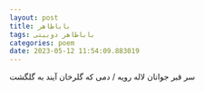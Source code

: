 ```yaml
---
layout: post
title: باباطاهر
tags: باباطاهر دوبیتی
categories: poem
date: 2023-05-12 11:54:09.883019
---
```


سر قبر جوانان لاله رویه / دمی که گلرخان آیند به گلگشت